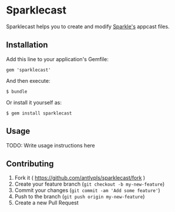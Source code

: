 # Sparklecast

Sparklecast helps you to create and modify
[Sparkle's](https://github.com/sparkle-project/Sparkle) appcast files.

## Installation

Add this line to your application's Gemfile:

    gem 'sparklecast'

And then execute:

    $ bundle

Or install it yourself as:

    $ gem install sparklecast

## Usage

TODO: Write usage instructions here

## Contributing

1. Fork it ( https://github.com/antlypls/sparklecast/fork )
2. Create your feature branch (`git checkout -b my-new-feature`)
3. Commit your changes (`git commit -am 'Add some feature'`)
4. Push to the branch (`git push origin my-new-feature`)
5. Create a new Pull Request
